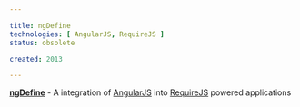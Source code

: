```yaml
---

title: ngDefine
technologies: [ AngularJS, RequireJS ]
status: obsolete

created: 2013

---
```


__[ngDefine](https://github.com/nikku/requirejs-angular-define)__ - A integration of [AngularJS](http://angularjs.org) into [RequireJS](http://requirejs.org) powered applications
